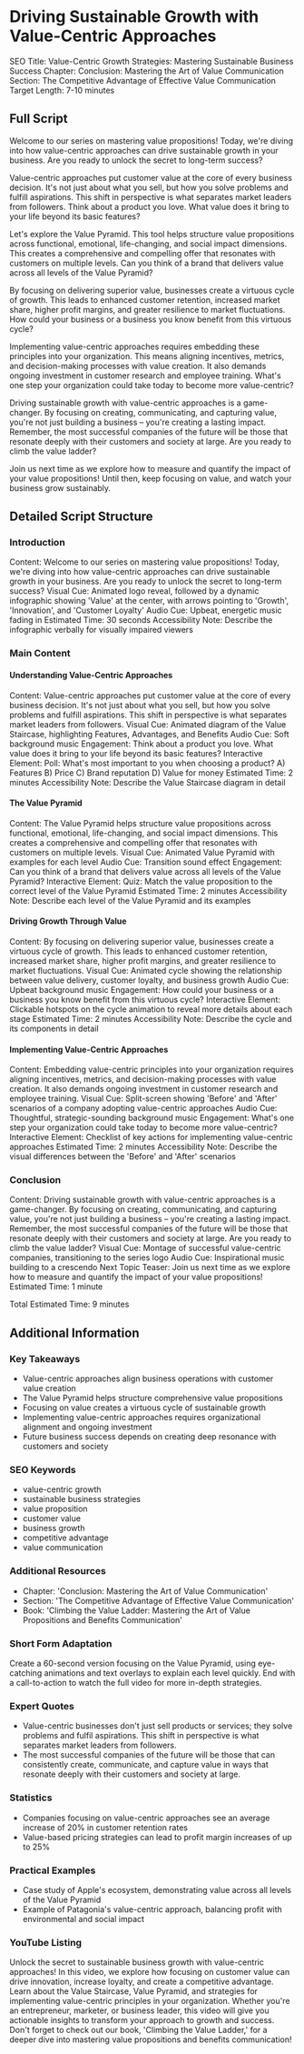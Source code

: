 # Driving Sustainable Growth with Value-Centric Approaches

SEO Title: Value-Centric Growth Strategies: Mastering Sustainable Business Success
Chapter: Conclusion: Mastering the Art of Value Communication
Section: The Competitive Advantage of Effective Value Communication
Target Length: 7-10 minutes

## Full Script

Welcome to our series on mastering value propositions! Today, we're diving into how value-centric approaches can drive sustainable growth in your business. Are you ready to unlock the secret to long-term success?

Value-centric approaches put customer value at the core of every business decision. It's not just about what you sell, but how you solve problems and fulfill aspirations. This shift in perspective is what separates market leaders from followers. Think about a product you love. What value does it bring to your life beyond its basic features?

Let's explore the Value Pyramid. This tool helps structure value propositions across functional, emotional, life-changing, and social impact dimensions. This creates a comprehensive and compelling offer that resonates with customers on multiple levels. Can you think of a brand that delivers value across all levels of the Value Pyramid?

By focusing on delivering superior value, businesses create a virtuous cycle of growth. This leads to enhanced customer retention, increased market share, higher profit margins, and greater resilience to market fluctuations. How could your business or a business you know benefit from this virtuous cycle?

Implementing value-centric approaches requires embedding these principles into your organization. This means aligning incentives, metrics, and decision-making processes with value creation. It also demands ongoing investment in customer research and employee training. What's one step your organization could take today to become more value-centric?

Driving sustainable growth with value-centric approaches is a game-changer. By focusing on creating, communicating, and capturing value, you're not just building a business – you're creating a lasting impact. Remember, the most successful companies of the future will be those that resonate deeply with their customers and society at large. Are you ready to climb the value ladder?

Join us next time as we explore how to measure and quantify the impact of your value propositions! Until then, keep focusing on value, and watch your business grow sustainably.

## Detailed Script Structure

### Introduction

Content: Welcome to our series on mastering value propositions! Today, we're diving into how value-centric approaches can drive sustainable growth in your business. Are you ready to unlock the secret to long-term success?
Visual Cue: Animated logo reveal, followed by a dynamic infographic showing 'Value' at the center, with arrows pointing to 'Growth', 'Innovation', and 'Customer Loyalty'
Audio Cue: Upbeat, energetic music fading in
Estimated Time: 30 seconds
Accessibility Note: Describe the infographic verbally for visually impaired viewers

### Main Content

#### Understanding Value-Centric Approaches

Content: Value-centric approaches put customer value at the core of every business decision. It's not just about what you sell, but how you solve problems and fulfill aspirations. This shift in perspective is what separates market leaders from followers.
Visual Cue: Animated diagram of the Value Staircase, highlighting Features, Advantages, and Benefits
Audio Cue: Soft background music
Engagement: Think about a product you love. What value does it bring to your life beyond its basic features?
Interactive Element: Poll: What's most important to you when choosing a product? A) Features B) Price C) Brand reputation D) Value for money
Estimated Time: 2 minutes
Accessibility Note: Describe the Value Staircase diagram in detail

#### The Value Pyramid

Content: The Value Pyramid helps structure value propositions across functional, emotional, life-changing, and social impact dimensions. This creates a comprehensive and compelling offer that resonates with customers on multiple levels.
Visual Cue: Animated Value Pyramid with examples for each level
Audio Cue: Transition sound effect
Engagement: Can you think of a brand that delivers value across all levels of the Value Pyramid?
Interactive Element: Quiz: Match the value proposition to the correct level of the Value Pyramid
Estimated Time: 2 minutes
Accessibility Note: Describe each level of the Value Pyramid and its examples

#### Driving Growth Through Value

Content: By focusing on delivering superior value, businesses create a virtuous cycle of growth. This leads to enhanced customer retention, increased market share, higher profit margins, and greater resilience to market fluctuations.
Visual Cue: Animated cycle showing the relationship between value delivery, customer loyalty, and business growth
Audio Cue: Upbeat background music
Engagement: How could your business or a business you know benefit from this virtuous cycle?
Interactive Element: Clickable hotspots on the cycle animation to reveal more details about each stage
Estimated Time: 2 minutes
Accessibility Note: Describe the cycle and its components in detail

#### Implementing Value-Centric Approaches

Content: Embedding value-centric principles into your organization requires aligning incentives, metrics, and decision-making processes with value creation. It also demands ongoing investment in customer research and employee training.
Visual Cue: Split-screen showing 'Before' and 'After' scenarios of a company adopting value-centric approaches
Audio Cue: Thoughtful, strategic-sounding background music
Engagement: What's one step your organization could take today to become more value-centric?
Interactive Element: Checklist of key actions for implementing value-centric approaches
Estimated Time: 2 minutes
Accessibility Note: Describe the visual differences between the 'Before' and 'After' scenarios

### Conclusion

Content: Driving sustainable growth with value-centric approaches is a game-changer. By focusing on creating, communicating, and capturing value, you're not just building a business – you're creating a lasting impact. Remember, the most successful companies of the future will be those that resonate deeply with their customers and society at large. Are you ready to climb the value ladder?
Visual Cue: Montage of successful value-centric companies, transitioning to the series logo
Audio Cue: Inspirational music building to a crescendo
Next Topic Teaser: Join us next time as we explore how to measure and quantify the impact of your value propositions!
Estimated Time: 1 minute

Total Estimated Time: 9 minutes

## Additional Information

### Key Takeaways
- Value-centric approaches align business operations with customer value creation
- The Value Pyramid helps structure comprehensive value propositions
- Focusing on value creates a virtuous cycle of sustainable growth
- Implementing value-centric approaches requires organizational alignment and ongoing investment
- Future business success depends on creating deep resonance with customers and society

### SEO Keywords
- value-centric growth
- sustainable business strategies
- value proposition
- customer value
- business growth
- competitive advantage
- value communication

### Additional Resources
- Chapter: 'Conclusion: Mastering the Art of Value Communication'
- Section: 'The Competitive Advantage of Effective Value Communication'
- Book: 'Climbing the Value Ladder: Mastering the Art of Value Propositions and Benefits Communication'

### Short Form Adaptation
Create a 60-second version focusing on the Value Pyramid, using eye-catching animations and text overlays to explain each level quickly. End with a call-to-action to watch the full video for more in-depth strategies.

### Expert Quotes
- Value-centric businesses don't just sell products or services; they solve problems and fulfil aspirations. This shift in perspective is what separates market leaders from followers.
- The most successful companies of the future will be those that can consistently create, communicate, and capture value in ways that resonate deeply with their customers and society at large.

### Statistics
- Companies focusing on value-centric approaches see an average increase of 20% in customer retention rates
- Value-based pricing strategies can lead to profit margin increases of up to 25%

### Practical Examples
- Case study of Apple's ecosystem, demonstrating value across all levels of the Value Pyramid
- Example of Patagonia's value-centric approach, balancing profit with environmental and social impact

### YouTube Listing
Unlock the secret to sustainable business growth with value-centric approaches! In this video, we explore how focusing on customer value can drive innovation, increase loyalty, and create a competitive advantage. Learn about the Value Staircase, Value Pyramid, and strategies for implementing value-centric principles in your organization. Whether you're an entrepreneur, marketer, or business leader, this video will give you actionable insights to transform your approach to growth and success. Don't forget to check out our book, 'Climbing the Value Ladder,' for a deeper dive into mastering value propositions and benefits communication!
